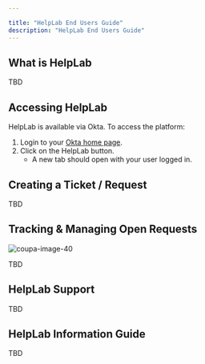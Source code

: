 ```yaml
---

title: "HelpLab End Users Guide"
description: "HelpLab End Users Guide"
---
```


## What is HelpLab

TBD

## Accessing HelpLab

HelpLab is available via Okta. To access the platform:
1. Login to your [Okta home page](https://gitlab.okta.com/app/UserHome#).
1. Click on the HelpLab button.
   - A new tab should open with your user logged in.

## Creating a Ticket / Request

TBD

## Tracking & Managing Open Requests

![coupa-image-40](/handbook/business-technology/enterprise-applications/guides/coupa-guide/coupa40.png)

TBD


## HelpLab Support

TBD

## HelpLab Information Guide

TBD




